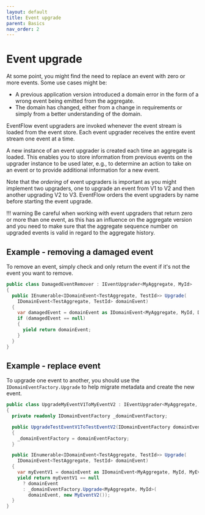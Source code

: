 ```yaml
---
layout: default
title: Event upgrade
parent: Basics
nav_order: 2
---
```


# Event upgrade

At some point, you might find the need to replace an event with zero or more events. Some use cases might be:

- A previous application version introduced a domain error in the form of a wrong event being emitted from the aggregate.
- The domain has changed, either from a change in requirements or simply from a better understanding of the domain.

EventFlow event upgraders are invoked whenever the event stream is loaded from the event store. Each event upgrader receives the entire event stream one event at a time.

A new instance of an event upgrader is created each time an aggregate is loaded. This enables you to store information from previous events on the upgrader instance to be used later, e.g., to determine an action to take on an event or to provide additional information for a new event.

Note that the *ordering* of event upgraders is important as you might implement two upgraders, one to upgrade an event from V1 to V2 and then another upgrading V2 to V3. EventFlow orders the event upgraders by name before starting the event upgrade.

!!! warning
    Be careful when working with event upgraders that return zero or more than one event, as this has an influence on the aggregate version and you need to make sure that the aggregate sequence number on upgraded events is valid in regard to the aggregate history.

## Example - removing a damaged event

To remove an event, simply check and only return the event if it's not the event you want to remove.

```csharp
public class DamagedEventRemover : IEventUpgrader<MyAggregate, MyId>
{
  public IEnumerable<IDomainEvent<TestAggregate, TestId>> Upgrade(
    IDomainEvent<TestAggregate, TestId> domainEvent)
  {
    var damagedEvent = domainEvent as IDomainEvent<MyAggregate, MyId, DamagedEvent>;
    if (damagedEvent == null)
    {
      yield return domainEvent;
    }
  }
}
```

## Example - replace event

To upgrade one event to another, you should use the `IDomainEventFactory.Upgrade` to help migrate metadata and create the new event.

```csharp
public class UpgradeMyEventV1ToMyEventV2 : IEventUpgrader<MyAggregate, MyId>
{
  private readonly IDomainEventFactory _domainEventFactory;

  public UpgradeTestEventV1ToTestEventV2(IDomainEventFactory domainEventFactory)
  {
    _domainEventFactory = domainEventFactory;
  }

  public IEnumerable<IDomainEvent<TestAggregate, TestId>> Upgrade(
    IDomainEvent<TestAggregate, TestId> domainEvent)
  {
    var myEventV1 = domainEvent as IDomainEvent<MyAggregate, MyId, MyEventV1>;
    yield return myEventV1 == null
      ? domainEvent
      : _domainEventFactory.Upgrade<MyAggregate, MyId>(
        domainEvent, new MyEventV2());
  }
}
```
